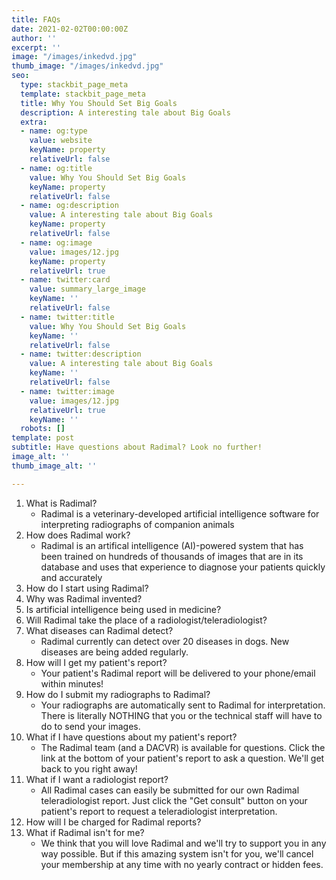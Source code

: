 ```yaml
---
title: FAQs
date: 2021-02-02T00:00:00Z
author: ''
excerpt: ''
image: "/images/inkedvd.jpg"
thumb_image: "/images/inkedvd.jpg"
seo:
  type: stackbit_page_meta
  template: stackbit_page_meta
  title: Why You Should Set Big Goals
  description: A interesting tale about Big Goals
  extra:
  - name: og:type
    value: website
    keyName: property
    relativeUrl: false
  - name: og:title
    value: Why You Should Set Big Goals
    keyName: property
    relativeUrl: false
  - name: og:description
    value: A interesting tale about Big Goals
    keyName: property
    relativeUrl: false
  - name: og:image
    value: images/12.jpg
    keyName: property
    relativeUrl: true
  - name: twitter:card
    value: summary_large_image
    keyName: ''
    relativeUrl: false
  - name: twitter:title
    value: Why You Should Set Big Goals
    keyName: ''
    relativeUrl: false
  - name: twitter:description
    value: A interesting tale about Big Goals
    keyName: ''
    relativeUrl: false
  - name: twitter:image
    value: images/12.jpg
    relativeUrl: true
    keyName: ''
  robots: []
template: post
subtitle: Have questions about Radimal? Look no further!
image_alt: ''
thumb_image_alt: ''

---
```

 1. What is Radimal?
    * Radimal is a veterinary-developed artificial intelligence software for interpreting radiographs of companion animals
 2. How does Radimal work?
    * Radimal is an artifical intelligence (AI)-powered system that has been trained on hundreds of thousands of images that are in its database and uses that experience to diagnose your patients quickly and accurately
 3. How do I start using Radimal? 
 4. Why was Radimal invented?
 5. Is artificial intelligence being used in medicine?
 6. Will Radimal take the place of a radiologist/teleradiologist?
 7. What diseases can Radimal detect?
    * Radimal currently can detect over 20 diseases in dogs. New diseases are being added regularly.
 8. How will I get my patient's report?
    * Your patient's Radimal report will be delivered to your phone/email within minutes! 
 9. How do I submit my radiographs to Radimal?
    * Your radiographs are automatically sent to Radimal for interpretation. There is literally NOTHING that you or the technical staff  will have to do to send your images.
10. What if I have questions about my patient's report?
    * The Radimal team (and a DACVR) is available for questions. Click the link at the bottom of your patient's report to ask a question. We'll get back to you right away!
11. What if I want a radiologist report?
    * All Radimal cases can easily be submitted for our own Radimal teleradiologist report. Just click the "Get consult" button on your patient's report to request a teleradiologist interpretation.
12. How will I be charged for Radimal reports?
13. What if Radimal isn't for me?
    * We think that you will love Radimal and we'll try to support you in any way possible. But if this amazing system isn't for you, we'll cancel your membership at any time with no yearly contract or hidden fees. 